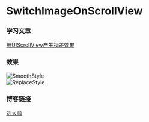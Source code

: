 # SwitchImageOnScrollView  
  
### 学习文章  
[用UIScrollView产生视差效果](http://www.cnblogs.com/YouXianMing/p/3807925.html)  
  
### 效果   
![SmoothStyle](/SmoothStyle.gif)  
![ReplaceStyle](/ReplaceStyle.gif)
  
### 博客链接  
[刘大帅](http://www.jianshu.com/users/09e77d340dcf/latest_articles)